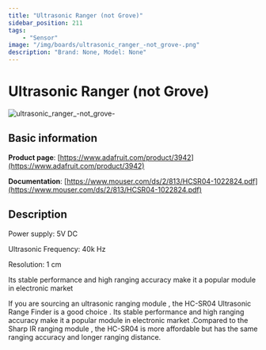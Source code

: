 ```yaml
---
title: "Ultrasonic Ranger (not Grove)"
sidebar_position: 211
tags:
    - "Sensor"
image: "/img/boards/ultrasonic_ranger_-not_grove-.png"
description: "Brand: None, Model: None"
---
```

# Ultrasonic Ranger (not Grove)

![ultrasonic_ranger_-not_grove-](/img/boards/ultrasonic_ranger_-not_grove-.png)

## Basic information

**Product page**: [https://www.adafruit.com/product/3942](https://www.adafruit.com/product/3942)

**Documentation**: [https://www.mouser.com/ds/2/813/HCSR04-1022824.pdf](https://www.mouser.com/ds/2/813/HCSR04-1022824.pdf)

## Description

Power supply: 5V DC

Ultrasonic Frequency: 40k Hz

Resolution: 1 cm

Its stable performance and high ranging accuracy make it a popular module in electronic market

If you are sourcing an ultrasonic ranging module , the HC\-SR04 Ultrasonic Range Finder is a good choice \. Its stable performance and high ranging accuracy make it a popular module in electronic market \.Compared to the Sharp IR ranging module , the HC\-SR04 is more affordable but has the same ranging accuracy and longer ranging distance\.


